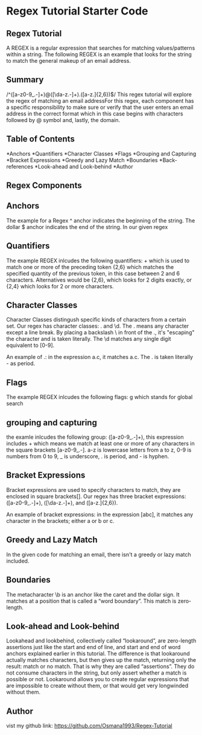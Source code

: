 # Regex Tutorial Starter Code

## Regex Tutorial

A REGEX is a regular expression that searches for matching values/patterns within a string. The following REGEX is an example that looks for the string to match the general makeup of an email address.

## Summary

/^([a-z0-9_\.-]+)@([\da-z\.-]+)\.([a-z\.]{2,6})$/
This regex tutorial will explore the regex of matching an email addressFor this regex, each component has a specific responsibility to make sure or verify that the user enters an email address in the correct format which in this case begins with characters followed by @ symbol and, lastly, the domain.

## Table of Contents

*Anchors
*Quantifiers
*Character Classes
*Flags
*Grouping and Capturing
*Bracket Expressions
*Greedy and Lazy Match
*Boundaries
*Back-references
*Look-ahead and Look-behind
\*Author

## Regex Components

## Anchors

The example for a Regex ^ anchor indicates the beginning of the string. The dollar $ anchor indicates the end of the string. In our given regex

## Quantifiers

The example REGEX inlcudes the following quantifiers: + which is used to match one or more of the preceding token {2,6} which matches the specified quantity of the previous token, in this case between 2 and 6 characters. Alternatives would be {2,6}, which looks for 2 digits exactly, or {2,4} which looks for 2 or more characters.

## Character Classes

Character Classes distingush specific kinds of characters from a certain set. Our regex has character classes: \. and \d. The . means any character except a line break. By placing a backslash \ in front of the ., it's "escaping" the character and is taken literally. The \d matches any single digit equivalent to [0-9].

An example of \.: in the expression a\.c, it matches a.c. The . is taken literally - as period.

## Flags

The example REGEX inlcudes the following flags: g which stands for global search

## grouping and capturing

the examle inlcudes the following group: ([a-z0-9_\.-]+), this expression includes + which means we match at least one or more of any characters in the square brackets [a-z0-9_\.-]. a-z is lowercase letters from a to z, 0-9 is numbers from 0 to 9, \_ is underscore, \. is period, and - is hyphen.

## Bracket Expressions

Bracket expressions are used to specify characters to match, they are enclosed in square brackets[]. Our regex has three bracket expressions: ([a-z0-9_\.-]+), ([\da-z\.-]+), and ([a-z\.]{2,6}).

An example of bracket expressions: in the expression [abc], it matches any character in the brackets; either a or b or c.

## Greedy and Lazy Match

In the given code for matching an email, there isn't a greedy or lazy match included.

## Boundaries

The metacharacter \b is an anchor like the caret and the dollar sign. It matches at a position that is called a “word boundary”. This match is zero-length.

## Look-ahead and Look-behind

Lookahead and lookbehind, collectively called “lookaround”, are zero-length assertions just like the start and end of line, and start and end of word anchors explained earlier in this tutorial. The difference is that lookaround actually matches characters, but then gives up the match, returning only the result: match or no match. That is why they are called “assertions”. They do not consume characters in the string, but only assert whether a match is possible or not. Lookaround allows you to create regular expressions that are impossible to create without them, or that would get very longwinded without them.

## Author

vist my github link: https://github.com/Osmana1993/Regex-Tutorial
